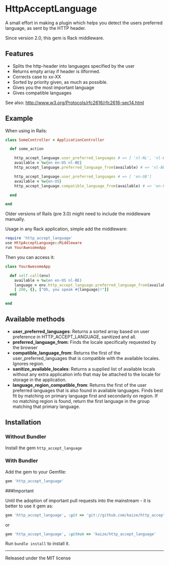 # HttpAcceptLanguage

A small effort in making a plugin which helps you detect the users preferred language, as sent by the HTTP header.

Since version 2.0, this gem is Rack middleware.

## Features

* Splits the http-header into languages specified by the user
* Returns empty array if header is illformed.
* Corrects case to xx-XX
* Sorted by priority given, as much as possible.
* Gives you the most important language
* Gives compatible languages

See also: http://www.w3.org/Protocols/rfc2616/rfc2616-sec14.html

## Example

When using in Rails:

``` ruby
class SomeController < ApplicationController

  def some_action

    http_accept_language.user_preferred_languages # => [ 'nl-NL', 'nl-BE', 'nl', 'en-US', 'en' ]
    available = %w{en en-US nl-BE}
    http_accept_language.preferred_language_from(available) # => 'nl-BE'

    http_accept_language.user_preferred_languages # => [ 'en-GB']
    available = %w{en-US}
    http_accept_language.compatible_language_from(available) # => 'en-US'

  end

end
```

Older versions of Rails (pre 3.0) might need to include the middleware manually.

Usage in any Rack application, simple add the middleware:

``` ruby
require 'http_accept_language'
use HttpAcceptLanguage::Middleware
run YourAwesomeApp
```

Then you can access it:

``` ruby
class YourAwesomeApp

  def self.call(env)
    available = %w(en en-US nl-BE)
    language = env.http_accept_language.preferred_language_from(available)
    [ 200, {}, ["Oh, you speak #{language}!"]]
  end

end
```

## Available methods

* **user_preferred_languages**:
  Returns a sorted array based on user preference in HTTP_ACCEPT_LANGUAGE, sanitized and all.
* **preferred_language_from**:
  Finds the locale specifically requested by the browser
* **compatible_language_from**:
  Returns the first of the user_preferred_languages that is compatible with the available locales.
  Ignores region.
* **sanitize_available_locales**:
  Returns a supplied list of available locals without any extra application info
  that may be attached to the locale for storage in the application.
* **language_region_compatible_from**:
  Returns the first of the user preferred languages that is
  also found in available languages.  Finds best fit by matching on
  primary language first and secondarily on region.  If no matching region is
  found, return the first language in the group matching that primary language.

## Installation


### Without Bundler

Install the gem `http_accept_language`

### With Bundler

Add the gem to your Gemfile:

``` ruby
gem 'http_accept_language'
```
###Important

Until the adoption of important pull requests into the mainstream - it is better to use it gem as: 
``` ruby
gem 'http_accept_language', :git => 'git://github.com/kaize/http_accept_language.git'
```
or
``` ruby
gem 'http_accept_language', :github => 'kaize/http_accept_language'
```
Run `bundle install` to install it.

---

Released under the MIT license
